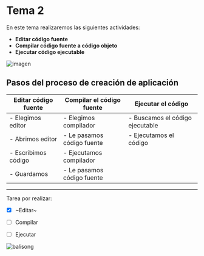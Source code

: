 # Tema 2 

En este tema realizaremos las siguientes actividades:

- **Editar código fuente**
- **Compilar código fuente a código objeto**
- **Ejecutar código ejecutable**

![imagen](https://localdab.org/wp-content/uploads/2022/11/Compiler-2.jpg)


## Pasos del proceso de creación de aplicación

|  Editar código fuente  |  Compilar el código fuente  |  Ejecutar el código
|------------------------|-----------------------------|----------------------
|   - Elegimos editor    |  - Elegimos compilador      |  - Buscamos el código ejecutable
|   - Abrimos editor     |  - Le pasamos código fuente |  - Ejecutamos el código
|   - Escribimos código  |  - Ejecutamos compilador    |
|   - Guardamos          |  - Le pasamos código fuente |

---

Tarea por realizar:

- [x] ~Editar~

- [ ] Compilar

- [ ] Ejecutar

![balisong](benchmade-butterfly-knives-knife-balisong-wallpaper-preview.jpg)

